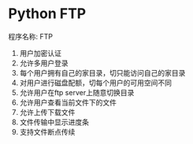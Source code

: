 #  Python FTP
程序名称: FTP


1. 用户加密认证
2. 允许多用户登录
3. 每个用户拥有自己的家目录，切只能访问自己的家目录
4. 对用户进行磁盘配额，切每个用户的可用空间不同
5. 允许用户在ftp server上随意切换目录
6. 允许用户查看当前文件下的文件
7. 允许上传下载文件
8. 文件传输中显示进度条
9. 支持文件断点传续


